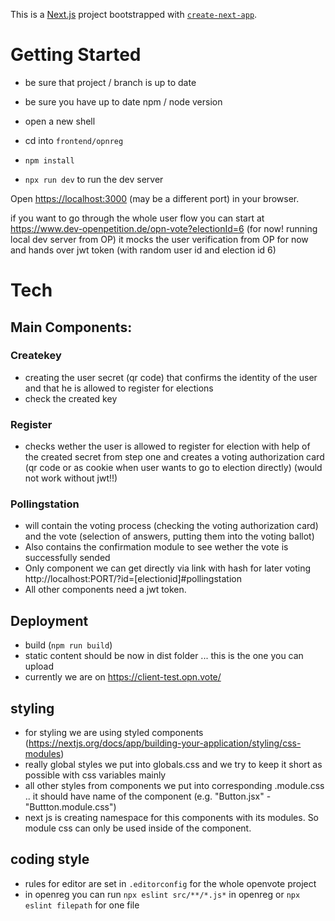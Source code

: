 This is a [Next.js](https://nextjs.org/) project bootstrapped with [`create-next-app`](https://github.com/vercel/next.js/tree/canary/packages/create-next-app).


# Getting Started

* be sure that project / branch is up to date
* be sure you have up to date npm / node version

* open a new shell
* cd into `frontend/opnreg`
* `npm install`
* `npx run dev` to run the dev server

Open [https://localhost:3000](https://localhost:3000) (may be a different port) in your browser.

if you want to go through the whole user flow you can start at https://www.dev-openpetition.de/opn-vote?electionId=6 (for now! running local dev server from OP)
it mocks the user verification from OP for now and hands over jwt token (with random user id and election id 6)

# Tech

## Main Components:

### Createkey
* creating the user secret (qr code) that confirms the identity of the user and that he is allowed to register for elections
* check the created key

### Register
* checks wether the user is allowed to register for election with help of the created secret from step one and creates a voting authorization card (qr code or as cookie when user wants to go to election directly)
(would not work without jwt!!)

### Pollingstation
* will contain the voting process (checking the voting authorization card) and the vote (selection of answers, putting them into the voting ballot)
* Also contains the confirmation module to see wether the vote is successfully sended
* Only component we can get directly via link with hash for later voting http://localhost:PORT/?id=[electionid]#pollingstation
* All other components need a jwt token.

## Deployment

* build (`npm run build`)
* static content should be now in dist folder ... this is the one you can upload
* currently we are on https://client-test.opn.vote/

## styling

* for styling we are using styled components (https://nextjs.org/docs/app/building-your-application/styling/css-modules)
* really global styles we put into globals.css and we try to keep it short as possible with css variables mainly
* all other styles from components we put into corresponding .module.css .. it should have name of the component (e.g. "Button.jsx" - "Buttton.module.css")
* next js is creating namespace for this components with its modules. So module css can only be used inside of the component.

## coding style
* rules for editor are set in `.editorconfig` for the whole openvote project
* in openreg you can run `npx eslint src/**/*.js*` in openreg or `npx eslint filepath` for one file

